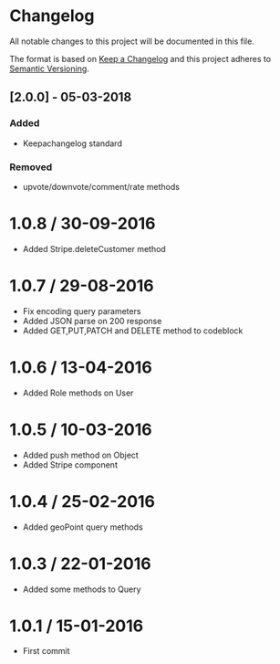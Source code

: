 # Changelog
All notable changes to this project will be documented in this file.

The format is based on [Keep a Changelog](http://keepachangelog.com/en/1.0.0/)
and this project adheres to [Semantic Versioning](http://semver.org/spec/v2.0.0.html).

## [2.0.0] - 05-03-2018
### Added
- Keepachangelog standard

### Removed
- upvote/downvote/comment/rate methods

1.0.8 / 30-09-2016
===================

* Added Stripe.deleteCustomer method 

1.0.7 / 29-08-2016
===================

* Fix encoding query parameters
* Added JSON parse on 200 response
* Added GET,PUT,PATCH and DELETE method to codeblock

1.0.6 / 13-04-2016
===================

* Added Role methods on User

1.0.5 / 10-03-2016
===================

* Added push method on Object
* Added Stripe component

1.0.4 / 25-02-2016
===================

* Added geoPoint query methods

1.0.3 / 22-01-2016
===================

* Added some methods to Query

1.0.1 / 15-01-2016
===================

* First commit
